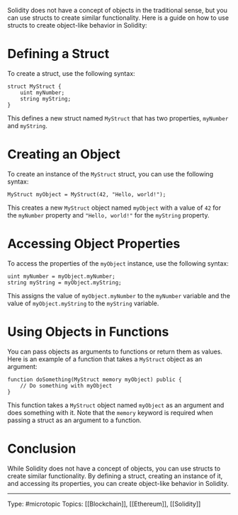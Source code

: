 Solidity does not have a concept of objects in the traditional sense, but you can use structs to create similar functionality. Here is a guide on how to use structs to create object-like behavior in Solidity:

# Defining a Struct

To create a struct, use the following syntax:

```solidity
struct MyStruct {
    uint myNumber;
    string myString;
}
```

This defines a new struct named `MyStruct` that has two properties, `myNumber` and `myString`.

# Creating an Object

To create an instance of the `MyStruct` struct, you can use the following syntax:

```solidity
MyStruct myObject = MyStruct(42, "Hello, world!");
```

This creates a new `MyStruct` object named `myObject` with a value of `42` for the `myNumber` property and `"Hello, world!"` for the `myString` property.

# Accessing Object Properties

To access the properties of the `myObject` instance, use the following syntax:

```solidity
uint myNumber = myObject.myNumber;
string myString = myObject.myString;
```

This assigns the value of `myObject.myNumber` to the `myNumber` variable and the value of `myObject.myString` to the `myString` variable.

# Using Objects in Functions

You can pass objects as arguments to functions or return them as values. Here is an example of a function that takes a `MyStruct` object as an argument:

```solidity
function doSomething(MyStruct memory myObject) public {
    // Do something with myObject
}
```

This function takes a `MyStruct` object named `myObject` as an argument and does something with it. Note that the `memory` keyword is required when passing a struct as an argument to a function.

# Conclusion

While Solidity does not have a concept of objects, you can use structs to create similar functionality. By defining a struct, creating an instance of it, and accessing its properties, you can create object-like behavior in Solidity.


___
Type: #microtopic 
Topics: [[Blockchain]], [[Ethereum]], [[Solidity]]

